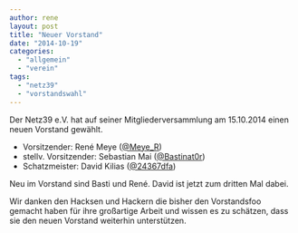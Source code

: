 ```yaml
---
author: rene
layout: post
title: "Neuer Vorstand"
date: "2014-10-19"
categories: 
  - "allgemein"
  - "verein"
tags: 
  - "netz39"
  - "vorstandswahl"
---
```


Der Netz39 e.V. hat auf seiner Mitgliederversammlung am 15.10.2014 einen neuen Vorstand gewählt.

- Vorsitzender: René Meye ([@Meye_R](https://twitter.com/Meye_R "Meye_R"))
- stellv. Vorsitzender: Sebastian Mai ([@Bastinat0r](https://twitter.com/bastinat0r "@bastinat0r"))
- Schatzmeister: David Kilias ([@24367dfa](https://twitter.com/24367dfa "24367dfa"))

Neu im Vorstand sind Basti und René. David ist jetzt zum dritten Mal dabei.

Wir danken den Hacksen und Hackern die bisher den Vorstandsfoo gemacht haben für ihre großartige Arbeit und wissen es zu schätzen, dass sie den neuen Vorstand weiterhin unterstützen.
